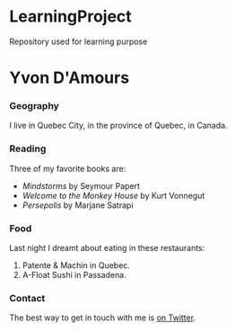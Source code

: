# LearningProject
Repository used for learning purpose

# Yvon D'Amours

### Geography

I live in Quebec City, in the province of Quebec, in Canada.

### Reading

Three of my favorite books are:

- *Mindstorms* by Seymour Papert
- *Welcome to the Monkey House* by Kurt Vonnegut
- *Persepolis* by Marjane Satrapi

### Food

Last night I dreamt about eating in these restaurants:

1. Patente & Machin in Quebec.
2. A-Float Sushi in Passadena.

### Contact

The best way to get in touch with me is [on Twitter](https://twitter.com/yvondamours).
